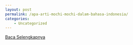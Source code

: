 ```yaml
---
layout: post
permalink: /apa-arti-mochi-mochi-dalam-bahasa-indonesia/
categories:
    - Uncategorized
---
```


[Baca Selengkapnya](/04)